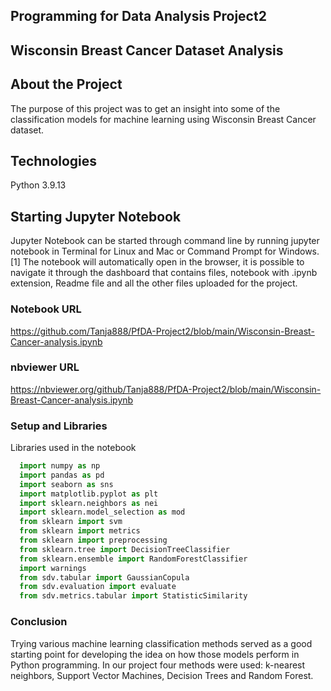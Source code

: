 ## Programming for Data Analysis Project2
 
## Wisconsin Breast Cancer Dataset Analysis

## About the Project
 The purpose of this project was to get an insight into some of the classification models for machine learning using Wisconsin Breast Cancer dataset.

## Technologies
 Python 3.9.13

## Starting Jupyter Notebook

 Jupyter Notebook can be started through command line by running jupyter notebook in Terminal for Linux and Mac or Command Prompt for Windows.[1] The notebook will automatically open in the browser, it is possible to navigate it through the dashboard that contains files, notebook with .ipynb extension, Readme file and all the other files uploaded for the project.

### Notebook URL  
 https://github.com/Tanja888/PfDA-Project2/blob/main/Wisconsin-Breast-Cancer-analysis.ipynb
### nbviewer URL
 https://nbviewer.org/github/Tanja888/PfDA-Project2/blob/main/Wisconsin-Breast-Cancer-analysis.ipynb

### Setup and Libraries
 Libraries used in the notebook 
  ```python
    import numpy as np
    import pandas as pd
    import seaborn as sns
    import matplotlib.pyplot as plt
    import sklearn.neighbors as nei
    import sklearn.model_selection as mod
    from sklearn import svm
    from sklearn import metrics
    from sklearn import preprocessing
    from sklearn.tree import DecisionTreeClassifier
    from sklearn.ensemble import RandomForestClassifier
    import warnings
    from sdv.tabular import GaussianCopula
    from sdv.evaluation import evaluate
    from sdv.metrics.tabular import StatisticSimilarity
```

### Conclusion
 Trying various machine learning classification methods served as a good starting point for developing the idea on how those models perform in Python programming. In our project four methods were used: k-nearest neighbors, Support Vector Machines, Decision Trees and Random Forest.
